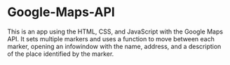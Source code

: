 # Google-Maps-API

This is an app using the HTML, CSS, and JavaScript with the Google Maps API. 
It sets multiple markers and uses a function to move between each marker, opening an infowindow with the name, address, and a description of the place identified by the marker.
